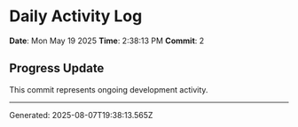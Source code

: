 # Daily Activity Log

**Date**: Mon May 19 2025
**Time**: 2:38:13 PM
**Commit**: 2

## Progress Update

This commit represents ongoing development activity.

---
Generated: 2025-08-07T19:38:13.565Z
